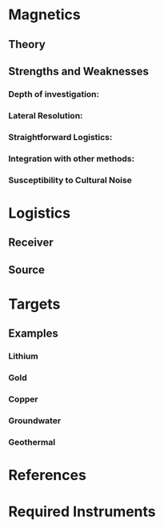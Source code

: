 # Magnetics

## Theory

## Strengths and Weaknesses

### Depth of investigation:

### Lateral Resolution:  

### Straightforward Logistics:  

### Integration with other methods:

### Susceptibility to Cultural Noise

# Logistics

## Receiver

## Source

# Targets

## Examples
### Lithium 
### Gold
### Copper
### Groundwater

### Geothermal

# References


# Required Instruments 
